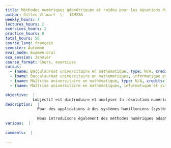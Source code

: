 ```yaml
---
title: Méthodes numériques géométriques et raides pour les équations différentielles
author: Gilles Vilmart  \-  14M238
weekly_hours: 4
lectures_hours: 2
exercices_hours: 2
practice_hours: 0
total_hours: 56
course_lang: français
semester: Automne
eval_mode: Examen oral
exa_session: Janvier
course_format: Cours, exercices
cursus:
  - {name: Baccalauréat universitaire en mathématique, type: N/A, credits: 6}
  - {name: Baccalauréat universitaire en mathématiques, informatique et sciences numériques, type: N/A, credits: 6}
  - {name: Maîtrise universitaire en mathématique, type: N/A, credits: 6}
  - {name: Maîtrise universitaire en mathématiques, informatique et sciences numériques, type: N/A, credits: 6}

objective:  |
            Lobjectif est dintroduire et analyser la résolution numérique des équations différentielles de type raides (ou multi-échelles) dune part, ou avec une structure géométrique importante pour des calculs en temps long dautre part (symplecticité, conservation de lénergie, intégrales premières, etc.).
description:  |
              Pour des applications à des systèmes hamiltoniens (système solaire, dynamique moléculaire, mouvement dun corps rigide), nous présentons plusieurs classes de méthodes numériques (méthodes de collocation, de splitting et de composition) et nous donnons des éléments danalyse rétrograde permettant de justifier le meilleur comportement qualitatif des méthodes symplectiques (énergie et structure préservées). Nous présentons ces développements théoriques issus de la théorie de Butcher pour lordre des méthodes de Runge-Kutta, et qui possèdent des liens avec dautres champs des mathématiques a priori éloignés (algèbres combinatoires darbres pour la renormalisation en théorie quantique des champs). 
              
              Nous introduisons également des méthodes numériques adaptées aux problèmes raides et analysons la construction et la stabilité de ces méthodes. Les applications sont diverses, comme la simulation de réactions chimiques avec lintégration de problèmes déquations aux dérivées partielles raides.
various:  |
          
comments:  |
           
---
```

